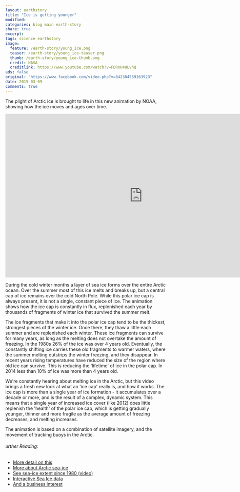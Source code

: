 ```yaml
---
layout: earthstory
title: "Ice is getting younger"
modified:
categories: blog main earth-story
share: true
excerpt:
tags: science earthstory
image:
  feature: /earth-story/young_ice.png
  teaser: /earth-story/young_ice-teaser.png
  thumb: /earth-story/young_ice-thumb.png
  credit: NASA
  creditlink: https://www.youtube.com/watch?v=FDRnH48LvhQ
ads: false
original: "https://www.facebook.com/video.php?v=842304559163923"
date: 2015-03-09
comments: true
---
```


The plight of Arctic ice is brought to life in this new animation by NOAA, showing how the ice moves and ages over time.

<iframe width="854" height="510" src="https://www.youtube.com/embed/FDRnH48LvhQ" frameborder="0" allowfullscreen></iframe>

During the cold winter months a layer of sea ice forms over the entire Arctic ocean. Over the summer most of this ice melts and breaks up, but a central cap of ice remains over the cold North Pole. While this polar ice cap is always present, it is not a single, constant piece of ice. The animation shows how the ice cap is constantly in flux, replenished each year by thousands of fragments of winter ice that survived the summer melt.

The ice fragments that make it into the polar ice cap tend to be the thickest, strongest pieces of the winter ice. Once there, they thaw a little each summer and are replenished each winter. These ice fragments can survive for many years, as long as the melting does not overtake the amount of freezing. In the 1980s 26% of the ice was over 4 years old. Eventually, the constantly shifting ice carries these old fragments to warmer waters, where the summer melting outstrips the winter freezing, and they disappear. In recent years rising temperatures have reduced the size of the region where old ice can survive. This is reducing the 'lifetime' of ice in the polar cap. In 2014 less than 10% of ice was more than 4 years old.

We're constantly hearing about melting ice in the Arctic, but this video brings a fresh new look at what an 'ice cap' really is, and how it works. The ice cap is more than a single year of ice formation - it accumulates over a decade or more, and is the result of a complex, dynamic system. This means that a single year of increased ice cover (like 2012) does little replenish the 'health' of the polar ice cap, which is getting gradually younger, thinner and more fragile as the average amount of freezing decreases, and melting increases.

The animation is based on a combination of satellite imagery, and the movement of tracking buoys in the Arctic.

###### urther Reading:
* [More detail on this](http://goo.gl/c6lPnY)
* [More about Arctic sea-ice](http://goo.gl/7latDH)
* [See sea-ice extent since 1980 (video)](http://goo.gl/UBaKxX)
* [Interactive Sea Ice data](http://goo.gl/Ml9Kh)
* [And a business interest](http://goo.gl/wJIjcA)

